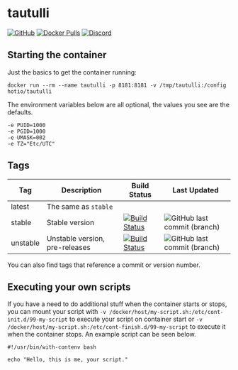 # tautulli

[![GitHub](https://img.shields.io/badge/source-github-lightgrey)](https://github.com/hotio/docker-tautulli)
[![Docker Pulls](https://img.shields.io/docker/pulls/hotio/tautulli)](https://hub.docker.com/r/hotio/tautulli)
[![Discord](https://img.shields.io/discord/610068305893523457?color=738ad6&label=discord&logo=discord&logoColor=white)](https://discord.gg/CdaP4VT)

## Starting the container

Just the basics to get the container running:

```shell
docker run --rm --name tautulli -p 8181:8181 -v /tmp/tautulli:/config hotio/tautulli
```

The environment variables below are all optional, the values you see are the defaults.

```shell
-e PUID=1000
-e PGID=1000
-e UMASK=002
-e TZ="Etc/UTC"
```

## Tags

| Tag      | Description                    | Build Status                                                                                                                                                | Last Updated                                                                                             |
| ---------|--------------------------------|-------------------------------------------------------------------------------------------------------------------------------------------------------------|----------------------------------------------------------------------------------------------------------|
| latest   | The same as `stable`           |                                                                                                                                                             |                                                                                                          |
| stable   | Stable version                 | [![Build Status](https://cloud.drone.io/api/badges/hotio/docker-tautulli/status.svg?ref=refs/heads/stable)](https://cloud.drone.io/hotio/docker-tautulli)   | ![GitHub last commit (branch)](https://img.shields.io/github/last-commit/hotio/docker-tautulli/stable)   |
| unstable | Unstable version, pre-releases | [![Build Status](https://cloud.drone.io/api/badges/hotio/docker-tautulli/status.svg?ref=refs/heads/unstable)](https://cloud.drone.io/hotio/docker-tautulli) | ![GitHub last commit (branch)](https://img.shields.io/github/last-commit/hotio/docker-tautulli/unstable) |

You can also find tags that reference a commit or version number.

## Executing your own scripts

If you have a need to do additional stuff when the container starts or stops, you can mount your script with `-v /docker/host/my-script.sh:/etc/cont-init.d/99-my-script` to execute your script on container start or `-v /docker/host/my-script.sh:/etc/cont-finish.d/99-my-script` to execute it when the container stops. An example script can be seen below.

```shell
#!/usr/bin/with-contenv bash

echo "Hello, this is me, your script."
```
